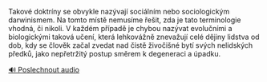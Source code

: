 
Takové doktríny se obvykle nazývají sociálním nebo sociologickým darwinismem. Na tomto místě nemusíme řešit, zda je tato terminologie vhodná, či nikoli. V každém případě je chybou nazývat evolučními a biologickými taková učení, která lehkovážně znevažují celé dějiny lidstva od dob, kdy se člověk začal zvedat nad čistě živočišné bytí svých nelidských předků, jako nepřetržitý postup směrem k degeneraci a úpadku.

[🔊 Poslechnout audio](/data/7-paragraphs/audio/chapter_37/para_009-Takov-doktrny-se-obvykle-nazvaj-socilnm-nebo.mp3)
